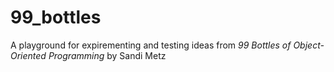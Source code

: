 # 99_bottles

A playground for expirementing and testing ideas from *99 Bottles of Object-Oriented Programming* by Sandi Metz